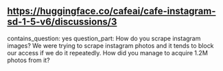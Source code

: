## https://huggingface.co/cafeai/cafe-instagram-sd-1-5-v6/discussions/3

contains_question: yes
question_part: How do you scrape instagram images? We were trying to scrape instagram photos and it tends to block our access if we do it repeatedly. How did you manage to acquire 1.2M photos from it?